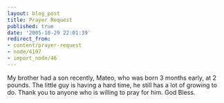 ```yaml
---
layout: blog_post
title: Prayer Request
published: true
date: '2005-10-29 22:01:39'
redirect_from:
- content/prayer-request
- node/4197
- import_node/46
---
```


My brother had a son recently, Mateo, who was born 3 months early, at 2 pounds. The little guy is having a hard time, he still has a lot of growing to do. Thank you to anyone who is willing to pray for him. God Bless.
